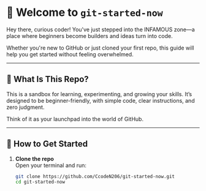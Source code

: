 # 👋 Welcome to `git-started-now`

Hey there, curious coder! You've just stepped into the INFAMOUS zone—a place where beginners become builders and ideas turn into code.

Whether you're new to GitHub or just cloned your first repo, this guide will help you get started without feeling overwhelmed.

---

## 🧭 What Is This Repo?

This is a sandbox for learning, experimenting, and growing your skills. It’s designed to be beginner-friendly, with simple code, clear instructions, and zero judgment.

Think of it as your launchpad into the world of GitHub.

---

## 🚀 How to Get Started

1. **Clone the repo**  
   Open your terminal and run:
   ```bash
   git clone https://github.com/CcodeN206/git-started-now.git
   cd git-started-now
